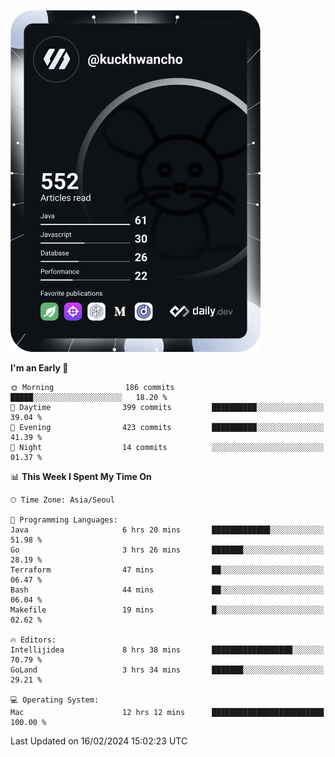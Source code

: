 <a href="https://app.daily.dev/kuckhwancho"><img src="https://github.com/kuckjwi0928/kuckjwi0928/blob/master/devcard.svg" width="400" alt="Kuckjwi Devcard"/></a>

<!--START_SECTION:waka-->
**I'm an Early 🐤** 

```text
🌞 Morning                186 commits         █████░░░░░░░░░░░░░░░░░░░░   18.20 % 
🌆 Daytime                399 commits         ██████████░░░░░░░░░░░░░░░   39.04 % 
🌃 Evening                423 commits         ██████████░░░░░░░░░░░░░░░   41.39 % 
🌙 Night                  14 commits          ░░░░░░░░░░░░░░░░░░░░░░░░░   01.37 % 
```


📊 **This Week I Spent My Time On** 

```text
🕑︎ Time Zone: Asia/Seoul

💬 Programming Languages: 
Java                     6 hrs 20 mins       █████████████░░░░░░░░░░░░   51.98 % 
Go                       3 hrs 26 mins       ███████░░░░░░░░░░░░░░░░░░   28.19 % 
Terraform                47 mins             ██░░░░░░░░░░░░░░░░░░░░░░░   06.47 % 
Bash                     44 mins             ██░░░░░░░░░░░░░░░░░░░░░░░   06.04 % 
Makefile                 19 mins             █░░░░░░░░░░░░░░░░░░░░░░░░   02.62 % 

🔥 Editors: 
Intellijidea             8 hrs 38 mins       ██████████████████░░░░░░░   70.79 % 
GoLand                   3 hrs 34 mins       ███████░░░░░░░░░░░░░░░░░░   29.21 % 

💻 Operating System: 
Mac                      12 hrs 12 mins      █████████████████████████   100.00 % 
```


 Last Updated on 16/02/2024 15:02:23 UTC
<!--END_SECTION:waka-->
